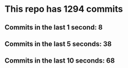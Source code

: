 # This repo has 1294 commits

## Commits in the last 1 second: 8
## Commits in the last 5 seconds: 38
## Commits in the last 10 seconds: 68
